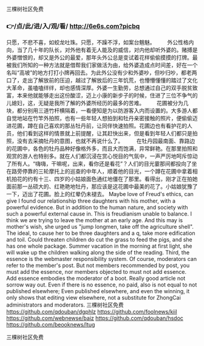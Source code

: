 
三棵树社区免费




### 👉/点/此/进/入/观/看/ http://6e6s.com?picbq




只愿，不悲不喜，如蛟龙吐珠。只愿，不躁不浮，如案台魑魅。
　　外公性格内向，当了几十年的队长，对外他有着无人能及的威信，对内他却听外婆的。赌搏是外婆憎恨的，却又是外公的最爱，那年头外公总是变试着花样偷偷摸摸的打牌。最被我们所知的一种方法就是借帮我们家做活为由，给外婆造成点时间差，好在一个名叫“高坡”的地方打打小牌再回去。为此外公没有少和外婆吵，但吵归吵，都老两口了，走出了解放前的压迫，越过了解放后的三年饥荒，也懵懵懂懂的踏过了文化大革命，虽嗑嗑绊绊，却也感情深厚。外婆一生勤劳，总想通过自己的双手脱贫致富，本来他就能够走出这份酸涩，迈上小康的新步子的时候，住进了三位不争气的儿媳妇，这，无疑是我所了解的外婆所经历的最多的苦难。
　　花圃被分为几块，都分别用三道竹杆横隔着，一看便知是为以防游客入内而设置的。大多游人都自觉地站在竹竿外拍照，也有一些年轻人想拍到和牡丹亲密接触的照片，便偷偷迈进花圃，蹲在自己喜欢的那丛牡丹前，让同伴快速拍照。花圃边也有看护花的人员，他们看到这样的情景就上前提醒，让其赶快出来，但是看到年轻人们都只是拍照，没有去采摘牡丹的意图，也就不再说什么了。　　　在牡丹园最南面、靠路边的花圃中，各色的牡丹品种好像格外多，而且大而饱满，异常鲜艳。在那里拍照和观赏的游人也特别多。就在人们都沉浸在赏心悦目的气氛中，一声严厉地呵斥惊动了所有人。“嗨嗨，干嘛呢，出来，看你还是看花”？人们的目光霎那间都投向了坐在路旁停靠的三轮摩托上的巡查的中年人，顺着他的目光，一个蹲在花圃中拿着相机拍花的约有十三、四岁的小姑娘面色通红地僵在了那里。看得出，刚才正在拍她面前那一丛硕大的、红艳艳地牡丹，那应该是这花圃中最美的花了。小姑娘犹豫了一下，迈出了花圃。脸上的红晕仍未褪去。
Maybe love of Freud's ethics, can give I found our relationship three daughters with his mother, with a powerful evidence.
But in addition to the human nature, and society with such a powerful external cause in.
This is freudianism unable to balance.
I think we are trying to leave the mother at an early age.
And this may is mother's wish, she urged us "jump longmen, take off the agriculture shell".
The ideal, to cause her to be three daughters and a q, take more edification and toil.
Could threaten children do cut the grass to feed the pigs, and she has one whole package.
Summer vacation in the morning at first light, she will wake up the children walking along the side of the reading.
Third, the essence is the webmaster responsibility system.
Of course, moderators can refer to the member's post.
But not members recommended by post, you must add the essence, nor members objected to must not add essence.
Add essence embodies the moderator of a boot.
Really good article not sorrow way out.
Even if there is no essence, no paid, also is not equal to not published elsewhere;
Even published elsewhere, and even the winning, it only shows that editing view elsewhere, not a substitute for ZhongCai administrators and moderators.
三棵树社区免费 https://github.com/qdouban/dgphlz
https://github.com/foolnews/kiil
https://github.com/webnewse/baiz
https://github.com/qdouban/hsdoc
https://github.com/beooknews/ltug





三棵树社区免费
